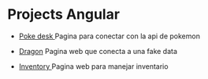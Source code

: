 # Projects Angular

- <a href='https://github.com/DevJhojan/Pokedesk'> Poke desk </a> Pagina para conectar con la api de pokemon 
- <a href='https://github.com/DevJhojan/Dragon'> Dragon</a> Pagina web que conecta a una fake data


- <a href='https://github.com/DevJhojan/Onlineinventory'> Inventory </a> Pagina web para manejar inventario 

